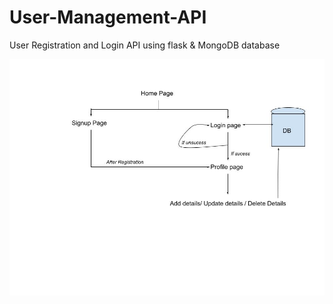 # User-Management-API
User Registration and Login API using flask &amp; MongoDB database

![alt text](https://github.com/Aadityapritam/User-Management-API/blob/main/Raj's_merchamnt_api.jpg)

